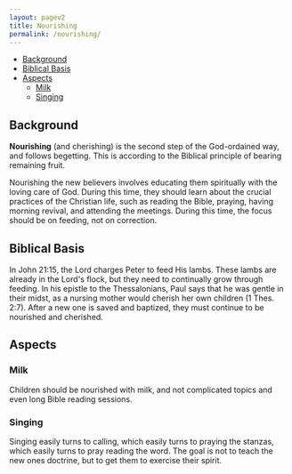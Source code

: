 ```yaml
---
layout: pagev2
title: Nourishing
permalink: /nourishing/
---
```

- [Background](#background)
- [Biblical Basis](#biblical-basis)
- [Aspects](#aspects)
  - [Milk](#milk)
  - [Singing](#singing)

## Background

**Nourishing** (and cherishing) is the second step of the God-ordained way, and follows begetting. This is according to the Biblical principle of bearing remaining fruit.

Nourishing the new believers involves educating them spiritually with the loving care of God. During this time, they should learn about the crucial practices of the Christian life, such as reading the Bible, praying, having morning revival, and attending the meetings. During this time, the focus should be on feeding, not on correction.

## Biblical Basis

In John 21:15, the Lord charges Peter to feed His lambs. These lambs are already in the Lord's flock, but they need to continually grow through feeding. In his epistle to the Thessalonians, Paul says that he was gentle in their midst, as a nursing mother would cherish her own children (1 Thes. 2:7). After a new one is saved and baptized, they must continue to be nourished and cherished.

## Aspects

### Milk

Children should be nourished with milk, and not complicated topics and even long Bible reading sessions. 

### Singing

Singing easily turns to calling, which easily turns to praying the stanzas, which easily turns to pray reading the word. The goal is not to teach the new ones doctrine, but to get them to exercise their spirit.